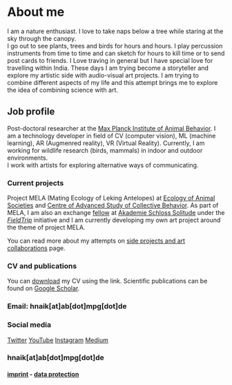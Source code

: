 # About me  
I am a nature enthusiast. I love to take naps below a tree while staring at the sky through the canopy.   
I go out to see plants, trees and birds for hours and hours. I play percussion instruments from time to time and can sketch for hours to kill time or to send post cards to friends. I Love traving in general but I have special love for travelling within India. These days I am trying become a storyteller and explore my artistic side with audio-visual art projects. 
I am trying to combine different aspects of my life and this attempt brings me to explore the idea of combining science with art.

## Job profile
Post-doctoral researcher at the [Max Planck Institute of Animal Behavior](https://www.ab.mpg.de/). 
I am a technology developer in field of CV (computer vision), ML (machine learning), AR (Augmenred reality), VR (Virtual Reality).
Currently, I am working for wildlife research (birds, mammals) in indoor and outdoor environments.  
I work with artists for exploring alternative ways of communicating. 

### Current projects
Project MELA (Mating Ecology of Leking Antelopes) at [Ecology of Animal Societies](https://www.ab.mpg.de/crofoot) and [Centre of Advanced Study of Collective Behavior](https://www.exc.uni-konstanz.de/collective-behaviour/).
As part of MELA, I am also an exchange [fellow](https://www.akademie-solitude.de/en/person/hemal-naik/) at [Akademie Schloss Solitude](https://www.akademie-solitude.de/en/) under the [_FieldTrip_](https://www.akademie-solitude.de/de/news/cooperation-with-max-planck-institut/) initiative and I am currently developing my own art project around the theme of project MELA.

You can read more about my attempts on [side projects and art collaborations](/docs/about/outreach) page. 

### CV and publications
You can [download](/cv/Resume.pdf) my CV using the link. 
Scientific publications can be found on [Google Scholar](https://scholar.google.de/citations?user=iWIresYAAAAJ&hl=en).

### Email: hnaik[at]ab[dot]mpg[dot]de 

### Social media
[Twitter](https://twitter.com/hmnaik) [YouTube](https://www.youtube.com/channel/UCFERZcpt3g0wQzTgtil1HIA?view_as=subscriber)  [Instagram](https://www.instagram.com/walking_naik/?hl=en)  [Medium](https://medium.com/@hemalnaik)

### hnaik[at]ab[dot]mpg[dot]de

#### [imprint](/docs/about/imprint) - [data protection](/docs/about/dataprotection) 
